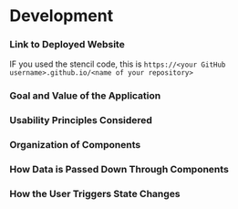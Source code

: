 # Development

### Link to Deployed Website
IF you used the stencil code, this is `https://<your GitHub username>.github.io/<name of your repository>`

### Goal and Value of the Application

### Usability Principles Considered

### Organization of Components

### How Data is Passed Down Through Components

### How the User Triggers State Changes

